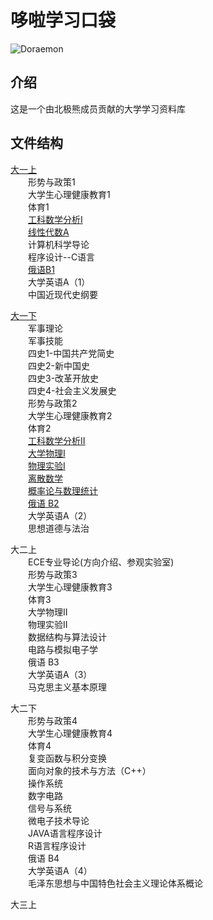 # 哆啦学习口袋

![Doraemon](https://gitee.com/SMBU-POLARBEAR/DoraemonLearningPocket/raw/master/Pictures/Doraemon.jpg)


## 介绍
这是一个由北极熊成员贡献的大学学习资料库

## 文件结构

[大一上](https://gitee.com/SMBU-POLARBEAR/DoraemonLearningPocket/tree/master/%E5%A4%A7%E4%B8%80%E4%B8%8A)<br>
&emsp;&emsp;形势与政策1<br>
&emsp;&emsp;大学生心理健康教育1<br>
&emsp;&emsp;体育1<br>
&emsp;&emsp;[工科数学分析Ⅰ](https://gitee.com/SMBU-POLARBEAR/DoraemonLearningPocket/tree/master/%E5%A4%A7%E4%B8%80%E4%B8%8A/%E5%B7%A5%E7%A7%91%E6%95%B0%E5%AD%A6%E5%88%86%E6%9E%90%E2%85%A0)<br>
&emsp;&emsp;[线性代数A](https://gitee.com/SMBU-POLARBEAR/DoraemonLearningPocket/tree/master/%E5%A4%A7%E4%B8%80%E4%B8%8A/%E7%BA%BF%E6%80%A7%E4%BB%A3%E6%95%B0A)<br>
&emsp;&emsp;计算机科学导论<br>
&emsp;&emsp;程序设计--C语言<br>
&emsp;&emsp;[俄语B1]()<br>
&emsp;&emsp;大学英语A（1）<br>
&emsp;&emsp;中国近现代史纲要<br>

[大一下](https://gitee.com/SMBU-POLARBEAR/DoraemonLearningPocket/tree/master/%E5%A4%A7%E4%B8%80%E4%B8%8B)<br>
&emsp;&emsp;军事理论<br>
&emsp;&emsp;军事技能<br>
&emsp;&emsp;四史1-中国共产党简史<br>
&emsp;&emsp;四史2-新中国史<br>
&emsp;&emsp;四史3-改革开放史<br>
&emsp;&emsp;四史4-社会主义发展史<br>
&emsp;&emsp;形势与政策2<br>
&emsp;&emsp;大学生心理健康教育2<br>
&emsp;&emsp;体育2<br>
&emsp;&emsp;[工科数学分析Ⅱ](https://gitee.com/SMBU-POLARBEAR/DoraemonLearningPocket/tree/master/%E5%A4%A7%E4%B8%80%E4%B8%8B/%E5%B7%A5%E7%A7%91%E6%95%B0%E5%AD%A6%E5%88%86%E6%9E%90%E2%85%A1)<br>
&emsp;&emsp;[大学物理Ⅰ](https://gitee.com/SMBU-POLARBEAR/DoraemonLearningPocket/tree/master/%E5%A4%A7%E4%B8%80%E4%B8%8B/%E5%A4%A7%E5%AD%A6%E7%89%A9%E7%90%86%E2%85%A0)<br>
&emsp;&emsp;[物理实验Ⅰ](https://gitee.com/SMBU-POLARBEAR/DoraemonLearningPocket/tree/master/%E5%A4%A7%E4%B8%80%E4%B8%8B/%E7%89%A9%E7%90%86%E5%AE%9E%E9%AA%8C%E2%85%A0)<br>
&emsp;&emsp;[离散数学](https://gitee.com/SMBU-POLARBEAR/DoraemonLearningPocket/tree/master/%E5%A4%A7%E4%B8%80%E4%B8%8B/%E7%A6%BB%E6%95%A3%E6%95%B0%E5%AD%A6)<br>
&emsp;&emsp;[概率论与数理统计](https://gitee.com/SMBU-POLARBEAR/DoraemonLearningPocket/tree/master/%E5%A4%A7%E4%B8%80%E4%B8%8B/%E6%A6%82%E7%8E%87%E8%AE%BA%E4%B8%8E%E6%95%B0%E7%90%86%E7%BB%9F%E8%AE%A1)<br>
&emsp;&emsp;[俄语 B2]()<br>
&emsp;&emsp;大学英语A（2）<br>
&emsp;&emsp;思想道德与法治<br>

大二上<br>
&emsp;&emsp;ECE专业导论(方向介绍、参观实验室)<br>
&emsp;&emsp;形势与政策3<br>
&emsp;&emsp;大学生心理健康教育3<br>
&emsp;&emsp;体育3<br>
&emsp;&emsp;大学物理Ⅱ<br>
&emsp;&emsp;物理实验Ⅱ<br>
&emsp;&emsp;数据结构与算法设计<br>
&emsp;&emsp;电路与模拟电子学<br>
&emsp;&emsp;俄语 B3<br>
&emsp;&emsp;大学英语A（3）<br>
&emsp;&emsp;马克思主义基本原理<br>

大二下<br>
&emsp;&emsp;形势与政策4<br>
&emsp;&emsp;大学生心理健康教育4<br>
&emsp;&emsp;体育4<br>
&emsp;&emsp;复变函数与积分变换<br>
&emsp;&emsp;面向对象的技术与方法（C++）<br>
&emsp;&emsp;操作系统<br>
&emsp;&emsp;数字电路<br>
&emsp;&emsp;信号与系统<br>
&emsp;&emsp;微电子技术导论<br>
&emsp;&emsp;JAVA语言程序设计<br>
&emsp;&emsp;R语言程序设计<br>
&emsp;&emsp;俄语 B4<br>
&emsp;&emsp;大学英语A（4）<br>
&emsp;&emsp;毛泽东思想与中国特色社会主义理论体系概论<br>

大三上<br>















